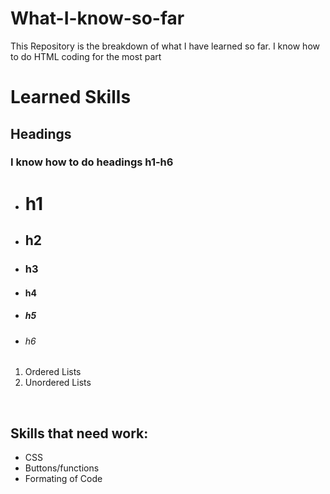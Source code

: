 # What-I-know-so-far
This Repository is the breakdown of what I have learned so far. I know how to do HTML coding for the most part
<!DOCTYPE html>
<html>
  <head>
    <title>Reference guide for myself</title>
  </head>
  <body>
    <h1>Learned Skills</h1>
    <h2>Headings</h2>
    <h3>I know how to do headings h1-h6</h3>
    <ul>
      <li><h1>h1</h1></li>
      <li><h2>h2</h2></li>
      <li><h3>h3</h3></li>
      <li><h4>h4</h4></li>
      <li><h5>h5</h5></li>
      <li><h6>h6</h6></li>
      </ul>
    <ol>
      <li>Ordered Lists</li>
      <li>Unordered Lists</li>
    </ol>
    <br><h2>Skills that need work:</h2>
    <ul>
      <li>CSS</li>
      <li>Buttons/functions</li>
      <li>Formating of Code</li>
